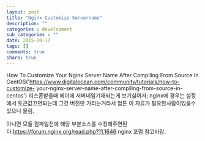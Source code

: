 ```yaml
---
layout: post
title: "Nginx Customize Servername"
description: ""
categories : development
sub_categories : ""
date: 2015-10-17
tags: []
comments: true
share: true
---
```


How To Customize Your Nginx Server Name After Compiling From Source In
CentOS('https://www.digitalocean.com/community/tutorials/how-to-customize-
your-nginx-server-name-after-compiling-from-source-in-centos') 리스폰받을때 헤더에
서버네임기재되는게 보기싫어서; nginx에 경우는 설정에서 토큰값끄면되는데 그건 버전만 가리는거라서 암튼 이 자료가 필요한사람이있을수있으니
올림.


아니면 모듈 컴파일전에 해당 부분소스를 수정해주면된다.https://forum.nginx.org/read.php?11,1646 nginx
포럼 참고바람.

